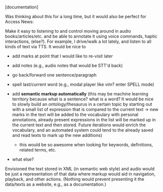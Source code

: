 [documentation]

Was thinking about this for a long time, but it would also be perfect for Access News:

Make it easy to listening to and control moving around in audio books/articles/etc. and be able to annotate it using voice commands, haptic interactions, (else?). For example, I drive/walk a lot lately, and listen to all kinds of text via TTS. It would be nice to

+ add marks at point that I would like to re-visit later

+ add notes (e.g., audio notes that would be STT'd back)

+ go back/forward one sentence/paragraph

+ spell last/current word (e.g., modal player like vim? enter SPELL mode)

+ add **semantic markup automatically** (this may be machine learning territory because what is a sentence? what is a word? It would be nice to slowly build an ontology/thesaurus in a certain topic by starting out with a small list of expression that is compared to the current text -> new marks in the text will be added to the vocabulary with personal annotations, already present expressions in the list will be marked up in the current text and then stored. Future iterations would enrich the vocabulary, and an automated system could tend to the already saved and read texts to mark up the new additions)

  + this would be so awesome when looking for keywords, definitions, related terms, etc.

+ what else?

Envisioned the text stored in XML (in semantic web style) and audio would be just a representation of that data where markup would aid in navigation, playback, and other actions. (Nothing would prevent presenting it the data/texts as a website, e.g., as a documentation.)

